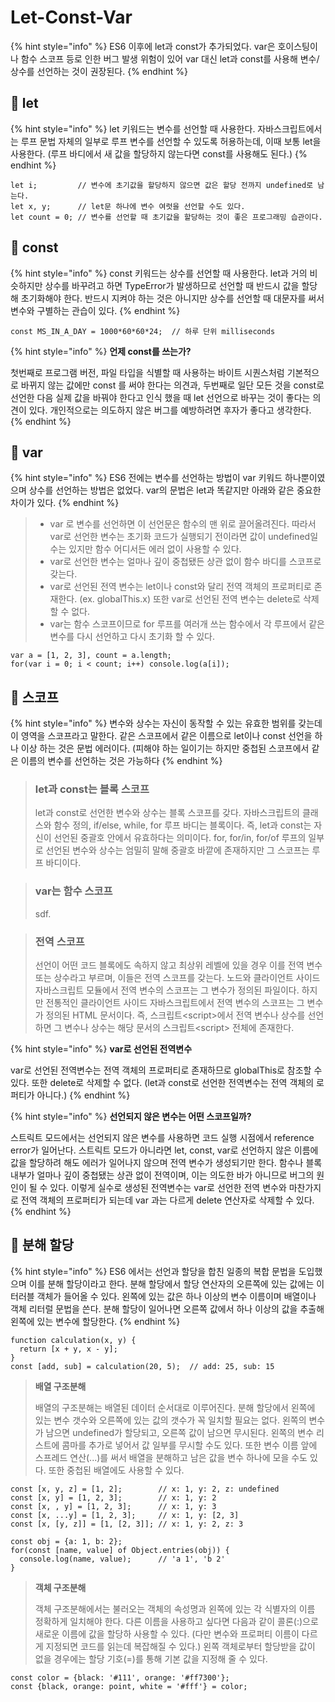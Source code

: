 # Let-Const-Var

{% hint style="info" %}
ES6 이후에 let과 const가 추가되었다. var은 호이스팅이나 함수 스코프 등로 인한 버그 발생 위험이 있어 var 대신 let과 const를 사용해 변수/상수를 선언하는 것이 권장된다.
{% endhint %}

## 🐇 let

{% hint style="info" %}
let 키워드는 변수를 선언할 때 사용한다. 자바스크립트에서는 루프 문법 자체의 일부로 루프 변수를 선언할 수 있도록 허용하는데, 이때 보통 let을 사용한다. (루프 바디에서 새 값을 할당하지 않는다면 const를 사용해도 된다.)
{% endhint %}

```
let i;         // 변수에 초기값을 할당하지 않으면 값은 할당 전까지 undefined로 남는다.
let x, y;      // let문 하나에 변수 여럿을 선언할 수도 있다.
let count = 0; // 변수를 선언할 때 초기값을 할당하는 것이 좋은 프로그래밍 습관이다.
```

## 🐇 const

{% hint style="info" %}
const 키워드는 상수를 선언할 때 사용한다. let과 거의 비슷하지만 상수를 바꾸려고 하면 TypeError가 발생하므로 선언할 때 반드시 값을 할당해 초기화해야 한다. 반드시 지켜야 하는 것은 아니지만 상수를 선언할 때 대문자를 써서 변수와 구별하는 관습이 있다.&#x20;
{% endhint %}

```
const MS_IN_A_DAY = 1000*60*60*24;  // 하루 단위 milliseconds 
```

{% hint style="info" %}
**언제 const를 쓰는가?**

첫번째로 프로그램 버전, 파일 타입을 식별할 때 사용하는 바이트 시퀀스처럼 기본적으로 바뀌지 않는 값에만 const 를 써야 한다는 의견과, 두번째로 일단 모든 것을 const로 선언한 다음 실제 값을 바꿔야 한다고 인식 했을 때 let 선언으로 바꾸는 것이 좋다는 의견이 있다. 개인적으로는 의도하지 않은 버그를 예방하려면 후자가 좋다고 생각한다.
{% endhint %}

## 🐇 **var**&#x20;

{% hint style="info" %}
ES6 전에는 변수를 선언하는 방법이 var 키워드 하나뿐이였으며 상수를 선언하는 방법은 없었다. var의 문법은 let과 똑같지만 아래와 같은 중요한 차이가 있다.
{% endhint %}

> * var 로 변수를 선언하면 이 선언문은 함수의 맨 위로 끌어올려진다. 따라서 var로 선언한 변수는 초기화 코드가 실행되기 전이라면 값이 undefined일수는 있지만 함수 어디서든 에러 없이 사용할 수 있다.
> * var로 선언한 변수는 얼마나 깊이 중첩됐든 상관 없이 함수 바디를 스코프로 갖는다.
> * var로 선언된 전역 변수는 let이나 const와 달리 전역 객체의 프로퍼티로 존재한다. (ex. globalThis.x) 또한 var로 선언된 전역 변수는 delete로 삭제할 수 없다.
> * var는 함수 스코프이므로 for 루프를 여러개 쓰는 함수에서 각 루프에서 같은 변수를 다시 선언하고 다시 초기화 할 수 있다.

```
var a = [1, 2, 3], count = a.length;
for(var i = 0; i < count; i++) console.log(a[i]);
```

## 🐇 스코프

{% hint style="info" %}
변수와 상수는 자신이 동작할 수 있는 유효한 범위를 갖는데 이 영역을 스코프라고 말한다. 같은 스코프에서 같은 이름으로 let이나 const 선언을 하나 이상 하는 것은 문법 에러이다. (피해야 하는 일이기는 하지만 중첩된 스코프에서 같은 이름의 변수를 선언하는 것은 가능하다
{% endhint %}

> ### **let과 const는 블록 스코프**
>
> let과 const로 선언한 변수와 상수는 블록 스코프를 갖다. 자바스크립트의 클래스와 함수 정의, if/else, while, for 루프 바디는 블록이다. 즉, let과 const는 자신이 선언된 중괄호 안에서 유효하다는 의미이다. for, for/in, for/of 루프의 일부로 선언된 변수와 상수는 엄밀히 말해 중괄호 바깥에 존재하지만 그 스코프는 루프 바디이다.

> ### var는 함수 스코프
>
> sdf.

> ### 전역 스코프
>
> 선언이 어떤 코드 블록에도 속하지 않고 최상위 레벨에 있을 경우 이를 전역 변수 또는 상수라고 부르며, 이들은 전역 스코프를 갖는다. 노드와 클라이언트 사이드 자바스크립트 모듈에서 전역 변수의 스코프는 그 변수가 정의된 파일이다. 하지만 전통적인 클라이언트 사이드 자바스크립트에서 전역 변수의 스코프는 그 변수가 정의된 HTML 문서이다. 즉, 스크립트\<script>에서 전역 변수나 상수를 선언하면 그 변수나 상수는 해당 문서의 스크립트\<script> 전체에 존재한다.

{% hint style="info" %}
**var로 선언된 전역변수**

var로 선언된 전역변수는 전역 객체의 프로퍼티로 존재하므로 globalThis로 참조할 수 있다. 또한 delete로 삭제할 수 없다. (let과 const로 선언한 전역변수는 전역 객체의 로퍼티가 아니다.)&#x20;
{% endhint %}

{% hint style="info" %}
**선언되지 않은 변수는 어떤 스코프일까?**

스트릭트 모드에서는 선언되지 않은 변수를 사용하면 코드 실행 시점에서 reference error가 일어난다. 스트릭트 모드가 아니라면 let, const, var로 선언하지 않은 이름에 값을 할당하려 해도 에러가 일어나지 않으며 전역 변수가 생성되기만 한다. 함수나 블록 내부가 얼마나 깊이 중첩됐는 상관 없이 전역이며, 이는 의도한 바가 아니므로 버그의 원인이 될 수 있다.  이렇게 실수로 생성된 전역변수는 var로 선언한 전역 변수와 마찬가지로 전역 객체의 프로퍼티가 되는데 var 과는 다르게 delete 연산자로 삭제할 수 있다.
{% endhint %}

## 🐇 분해 할당

{% hint style="info" %}
ES6 에서는 선언과 할당을 합친 일종의 복합 문법을 도입했으며 이를 분해 할당이라고 한다. 분해 할당에서 할당 연산자의 오른쪽에 있는 값에는 이터러블 객체가 들어올 수 있다. 왼쪽에 있는 값은 하나 이상의 변수 이름이며 배열이나 객체 리터럴 문법을 쓴다. 분해 할당이 일어나면 오른쪽 값에서 하나 이상의 값을 추출해 왼쪽에 있는 변수에 할당한다.
{% endhint %}

```
function calculation(x, y) {
  return [x + y, x - y];
}
const [add, sub] = calculation(20, 5);  // add: 25, sub: 15
```

> **배열 구조분해**
>
> 배열의 구조분해는 배열된 데이터 순서대로 이루어진다. 분해 할당에서 왼쪽에 있는 변수 갯수와 오른쪽에 있는 값의 갯수가 꼭 일치할 필요는 없다. 왼쪽의 변수가 남으면 undefined가 할당되고, 오른쪽 값이 남으면 무시된다. 왼쪽의 변수 리스트에 콤마를 추가로 넣어서 값 일부를 무시할 수도 있다. 또한 변수 이름 앞에 스프레드 연산(...)를 써서 배열을 분해하고 남은 값을 변수 하나에 모을 수도 있다. 또한 중첩된 배열에도 사용할 수 있다.

```
const [x, y, z] = [1, 2];        // x: 1, y: 2, z: undefined
const [x, y] = [1, 2, 3];        // x: 1, y: 2
const [x, , y] = [1, 2, 3];      // x: 1, y: 3
const [x, ...y] = [1, 2, 3];     // x: 1, y: [2, 3]
const [x, [y, z]] = [1, [2, 3]]; // x: 1, y: 2, z: 3

const obj = {a: 1, b: 2};
for(const [name, value] of Object.entries(obj)) {
  console.log(name, value);      // 'a 1', 'b 2'
} 
```

> **객체 구조분해**
>
> 객체 구조분해에서는 불러오는 객체의 속성명과 왼쪽에 있는 각 식별자의 이름 정확하게 일치해야 한다. 다른 이름을 사용하고 싶다면 다음과 같이 콜론(:)으로 새로운 이름에 값을 할당하 사용할 수 있다. (다만 변수와 프로퍼티 이름이 다르게 지정되면 코드를 읽는데 복잡해질 수 있다.) 왼쪽 객체로부터 할당받을 값이 없을 경우에는 할당 기호(=)를 통해 기본 값을 지정해 줄 수 있다.

```
const color = {black: '#111', orange: '#ff7300'};
const {black, orange: point, white = '#fff'} = color; 
```

